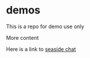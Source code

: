 # demos

This is a repo for demo use only

More content

Here is a link to [seaside chat](https://github.com/NOAA-EDAB/seaside/wiki/Resources)
